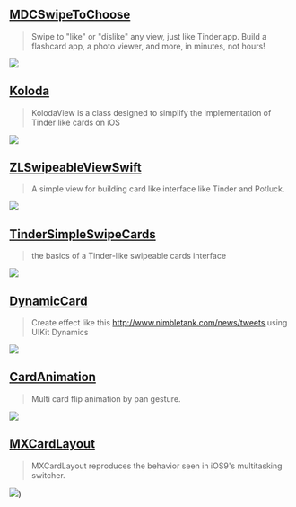 [MDCSwipeToChoose](https://github.com/modocache/MDCSwipeToChoose)
--
> Swipe to "like" or "dislike" any view, just like Tinder.app. Build a flashcard app, a photo viewer, and more, in minutes, not hours!

![](https://camo.githubusercontent.com/07a54fcf8ab7a955c22e58168178a91f800eecb8/687474703a2f2f636c2e6c792f696d6167652f304d316a314a3045307333472f4d44435377697065546f43686f6f73652d76302e322e302e676966)

[Koloda](https://github.com/Yalantis/Koloda)
--
> KolodaView is a class designed to simplify the implementation of Tinder like cards on iOS

![](https://github.com/Yalantis/Koloda/raw/master/Koloda_v1_example_animation.gif)

[ZLSwipeableViewSwift](https://github.com/zhxnlai/ZLSwipeableViewSwift)
--
> A simple view for building card like interface like Tinder and Potluck.

![](https://github.com/zhxnlai/ZLSwipeableViewSwift/raw/master/Previews/animation.gif)

[TinderSimpleSwipeCards](https://github.com/cwRichardKim/TinderSimpleSwipeCards)
--
> the basics of a Tinder-like swipeable cards interface

![](https://camo.githubusercontent.com/5092b3141585a9de02bf8a19d28bd8f70e156754/687474703a2f2f696d6775722e636f6d2f346259773132652e676966)

[DynamicCard](https://github.com/onmyway133/dynamiccard)
--
> Create effect like this http://www.nimbletank.com/news/tweets using UIKit Dynamics

![](https://camo.githubusercontent.com/5469fa83b70158d1446318ffec34fa69bc8bbd76/687474703a2f2f6f6936312e74696e797069632e636f6d2f323133353370682e6a7067)

[CardAnimation](https://github.com/seedante/CardAnimation)
--
> Multi card flip animation by pan gesture.

![](https://camo.githubusercontent.com/6036f276ae5018ae37a71fd16575fee8dbf449de/68747470733a2f2f6431337961637572716a676172612e636c6f756466726f6e742e6e65742f75736572732f33323339392f73637265656e73686f74732f313236353438372f6174746163686d656e74732f3137333534352f7365637265742d70726f6a6563742d616e696d6174696f6e5f32782e676966)


[MXCardLayout](https://github.com/seedante/CardAnimation)
--
> MXCardLayout reproduces the behavior seen in iOS9's multitasking switcher.

![](https://github.com/zqpmaster/MXCardLayout/blob/master/MXCardLayout.gif?raw=true))
